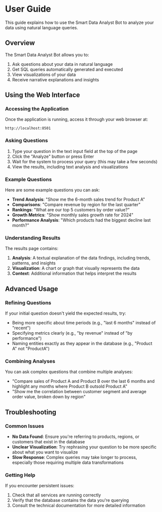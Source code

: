 # User Guide

This guide explains how to use the Smart Data Analyst Bot to analyze your data using natural language queries.

## Overview

The Smart Data Analyst Bot allows you to:

1. Ask questions about your data in natural language
2. Get SQL queries automatically generated and executed
3. View visualizations of your data
4. Receive narrative explanations and insights

## Using the Web Interface

### Accessing the Application

Once the application is running, access it through your web browser at:
```
http://localhost:8501
```

### Asking Questions

1. Type your question in the text input field at the top of the page
2. Click the "Analyze" button or press Enter
3. Wait for the system to process your query (this may take a few seconds)
4. View the results, including text analysis and visualizations

### Example Questions

Here are some example questions you can ask:

- **Trend Analysis**: "Show me the 6-month sales trend for Product A"
- **Comparisons**: "Compare revenue by region for the last quarter"
- **Rankings**: "What are our top 5 customers by order value?"
- **Growth Metrics**: "Show monthly sales growth rate for 2024"
- **Performance Analysis**: "Which products had the biggest decline last month?"

### Understanding Results

The results page contains:

1. **Analysis**: A textual explanation of the data findings, including trends, patterns, and insights
2. **Visualization**: A chart or graph that visually represents the data
3. **Context**: Additional information that helps interpret the results

## Advanced Usage

### Refining Questions

If your initial question doesn't yield the expected results, try:

- Being more specific about time periods (e.g., "last 6 months" instead of "recent")
- Specifying metrics clearly (e.g., "by revenue" instead of "by performance")
- Naming entities exactly as they appear in the database (e.g., "Product A" not "ProductA")

### Combining Analyses

You can ask complex questions that combine multiple analyses:

- "Compare sales of Product A and Product B over the last 6 months and highlight any months where Product B outsold Product A"
- "Show me the correlation between customer segment and average order value, broken down by region"

## Troubleshooting

### Common Issues

- **No Data Found**: Ensure you're referring to products, regions, or customers that exist in the database
- **Unclear Visualization**: Try rephrasing your question to be more specific about what you want to visualize
- **Slow Response**: Complex queries may take longer to process, especially those requiring multiple data transformations

### Getting Help

If you encounter persistent issues:

1. Check that all services are running correctly
2. Verify that the database contains the data you're querying
3. Consult the technical documentation for more detailed information
